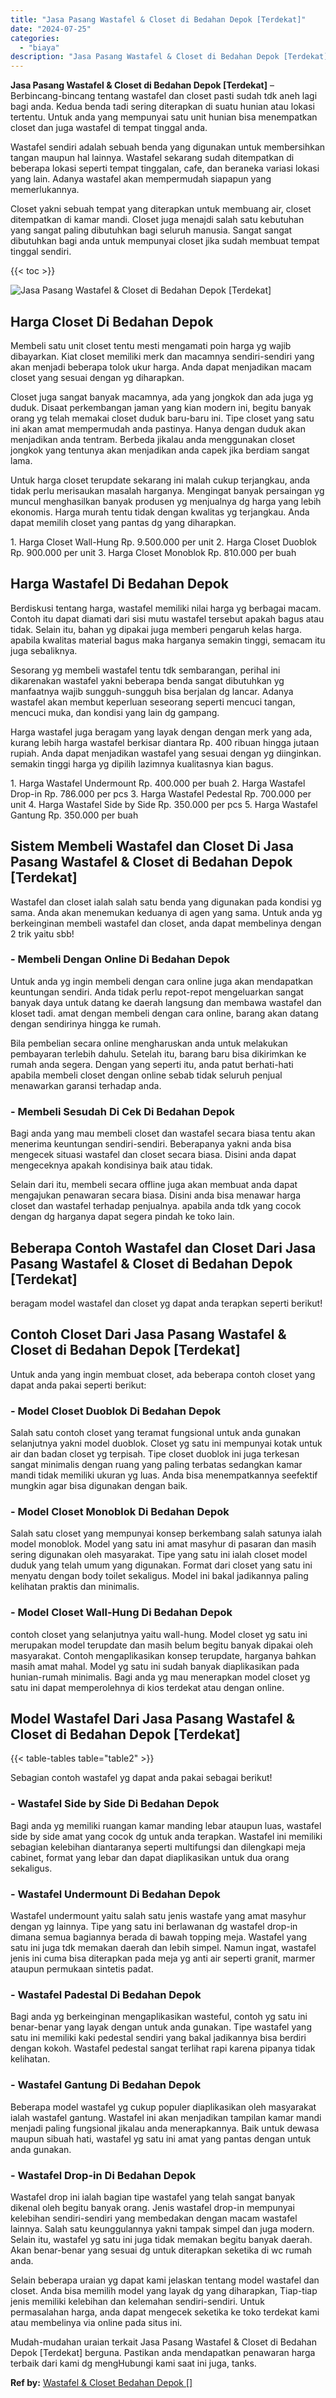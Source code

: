 ```yaml
---
title: "Jasa Pasang Wastafel & Closet di Bedahan Depok [Terdekat]"
date: "2024-07-25"
categories: 
  - "biaya"
description: "Jasa Pasang Wastafel & Closet di Bedahan Depok [Terdekat]. Mudah-mudahan uraian terkait Jasa Pasang Wastafel & Closet di Bedahan Depok [Terdekat] berguna...."
---
```


**Jasa Pasang Wastafel & Closet di Bedahan Depok \[Terdekat\]** – Berbincang-bincang tentang wastafel dan closet pasti sudah tdk aneh lagi bagi anda. Kedua benda tadi sering diterapkan di suatu hunian atau lokasi tertentu. Untuk anda yang mempunyai satu unit hunian bisa menempatkan closet dan juga wastafel di tempat tinggal anda.

Wastafel sendiri adalah sebuah benda yang digunakan untuk membersihkan tangan maupun hal lainnya. Wastafel sekarang sudah ditempatkan di beberapa lokasi seperti tempat tinggalan, cafe, dan beraneka variasi lokasi yang lain. Adanya wastafel akan mempermudah siapapun yang memerlukannya.

Closet yakni sebuah tempat yang diterapkan untuk membuang air, closet ditempatkan di kamar mandi. Closet juga menajdi salah satu kebutuhan yang sangat paling dibutuhkan bagi seluruh manusia. Sangat sangat dibutuhkan bagi anda untuk mempunyai closet jika sudah membuat tempat tinggal sendiri.

{{< toc >}}

![Jasa Pasang Wastafel & Closet di Bedahan Depok [Terdekat]](/images/wastafel-closet-murah27.png)

## Harga Closet Di Bedahan Depok

Membeli satu unit closet tentu mesti mengamati poin harga yg wajib dibayarkan. Kiat closet memiliki merk dan macamnya sendiri-sendiri yang akan menjadi beberapa tolok ukur harga. Anda dapat menjadikan macam closet yang sesuai dengan yg diharapkan.

Closet juga sangat banyak macamnya, ada yang jongkok dan ada juga yg duduk. Disaat perkembangan jaman yang kian modern ini, begitu banyak orang yg telah memakai closet duduk baru-baru ini. Tipe closet yang satu ini akan amat mempermudah anda pastinya. Hanya dengan duduk akan menjadikan anda tentram. Berbeda jikalau anda menggunakan closet jongkok yang tentunya akan menjadikan anda capek jika berdiam sangat lama.

Untuk harga closet terupdate sekarang ini malah cukup terjangkau, anda tidak perlu merisaukan masalah harganya. Mengingat banyak persaingan yg muncul menghasilkan banyak produsen yg menjualnya dg harga yang lebih ekonomis. Harga murah tentu tidak dengan kwalitas yg terjangkau. Anda dapat memilih closet yang pantas dg yang diharapkan.

1\. Harga Closet Wall-Hung Rp. 9.500.000 per unit 2. Harga Closet Duoblok Rp. 900.000 per unit 3. Harga Closet Monoblok Rp. 810.000 per buah

## Harga Wastafel Di Bedahan Depok

Berdiskusi tentang harga, wastafel memiliki nilai harga yg berbagai macam. Contoh itu dapat diamati dari sisi mutu wastafel tersebut apakah bagus atau tidak. Selain itu, bahan yg dipakai juga memberi pengaruh kelas harga. apabila kwalitas material bagus maka harganya semakin tinggi, semacam itu juga sebaliknya.

Sesorang yg membeli wastafel tentu tdk sembarangan, perihal ini dikarenakan wastafel yakni beberapa benda sangat dibutuhkan yg manfaatnya wajib sungguh-sungguh bisa berjalan dg lancar. Adanya wastafel akan membut keperluan seseorang seperti mencuci tangan, mencuci muka, dan kondisi yang lain dg gampang.

Harga wastafel juga beragam yang layak dengan dengan merk yang ada, kurang lebih harga wastafel berkisar diantara Rp. 400 ribuan hingga jutaan rupiah. Anda dapat menjadikan wastafel yang sesuai dengan yg diinginkan. semakin tinggi harga yg dipilih lazimnya kualitasnya kian bagus.

1\. Harga Wastafel Undermount Rp. 400.000 per buah 2. Harga Wastafel Drop-in Rp. 786.000 per pcs 3. Harga Wastafel Pedestal Rp. 700.000 per unit 4. Harga Wastafel Side by Side Rp. 350.000 per pcs 5. Harga Wastafel Gantung Rp. 350.000 per buah

## Sistem Membeli Wastafel dan Closet Di Jasa Pasang Wastafel & Closet di Bedahan Depok \[Terdekat\]

Wastafel dan closet ialah salah satu benda yang digunakan pada kondisi yg sama. Anda akan menemukan keduanya di agen yang sama. Untuk anda yg berkeinginan membeli wastafel dan closet, anda dapat membelinya dengan 2 trik yaitu sbb!

### \- Membeli Dengan Online Di Bedahan Depok

Untuk anda yg ingin membeli dengan cara online juga akan mendapatkan keuntungan sendiri. Anda tidak perlu repot-repot mengeluarkan sangat banyak daya untuk datang ke daerah langsung dan membawa wastafel dan kloset tadi. amat dengan membeli dengan cara online, barang akan datang dengan sendirinya hingga ke rumah.

Bila pembelian secara online mengharuskan anda untuk melakukan pembayaran terlebih dahulu. Setelah itu, barang baru bisa dikirimkan ke rumah anda segera. Dengan yang seperti itu, anda patut berhati-hati apabila membeli closet dengan online sebab tidak seluruh penjual menawarkan garansi terhadap anda.

### \- Membeli Sesudah Di Cek Di Bedahan Depok

Bagi anda yang mau membeli closet dan wastafel secara biasa tentu akan menerima keuntungan sendiri-sendiri. Beberapanya yakni anda bisa mengecek situasi wastafel dan closet secara biasa. Disini anda dapat mengeceknya apakah kondisinya baik atau tidak.

Selain dari itu, membeli secara offline juga akan membuat anda dapat mengajukan penawaran secara biasa. Disini anda bisa menawar harga closet dan wastafel terhadap penjualnya. apabila anda tdk yang cocok dengan dg harganya dapat segera pindah ke toko lain.

## Beberapa Contoh Wastafel dan Closet Dari Jasa Pasang Wastafel & Closet di Bedahan Depok \[Terdekat\]

beragam model wastafel dan closet yg dapat anda terapkan seperti berikut!

## Contoh Closet Dari Jasa Pasang Wastafel & Closet di Bedahan Depok \[Terdekat\]

Untuk anda yang ingin membuat closet, ada beberapa contoh closet yang dapat anda pakai seperti berikut:

### \- Model Closet Duoblok Di Bedahan Depok

Salah satu contoh closet yang teramat fungsional untuk anda gunakan selanjutnya yakni model duoblok. Closet yg satu ini mempunyai kotak untuk air dan badan closet yg terpisah. Tipe closet duoblok ini juga terkesan sangat minimalis dengan ruang yang paling terbatas sedangkan kamar mandi tidak memiliki ukuran yg luas. Anda bisa menempatkannya seefektif mungkin agar bisa digunakan dengan baik.

### \- Model Closet Monoblok Di Bedahan Depok

Salah satu closet yang mempunyai konsep berkembang salah satunya ialah model monoblok. Model yang satu ini amat masyhur di pasaran dan masih sering digunakan oleh masyarakat. Tipe yang satu ini ialah closet model duduk yang telah umum yang digunakan. Format dari closet yang satu ini menyatu dengan body toilet sekaligus. Model ini bakal jadikannya paling kelihatan praktis dan minimalis.

### \- Model Closet Wall-Hung Di Bedahan Depok

contoh closet yang selanjutnya yaitu wall-hung. Model closet yg satu ini merupakan model terupdate dan masih belum begitu banyak dipakai oleh masyarakat. Contoh mengaplikasikan konsep terupdate, harganya bahkan masih amat mahal. Model yg satu ini sudah banyak diaplikasikan pada hunian-rumah minimalis. Bagi anda yg mau menerapkan model closet yg satu ini dapat memperolehnya di kios terdekat atau dengan online.

## Model Wastafel Dari Jasa Pasang Wastafel & Closet di Bedahan Depok \[Terdekat\]

{{< table-tables table="table2" >}}

Sebagian contoh wastafel yg dapat anda pakai sebagai berikut!

### \- Wastafel Side by Side Di Bedahan Depok

Bagi anda yg memiliki ruangan kamar manding lebar ataupun luas, wastafel side by side amat yang cocok dg untuk anda terapkan. Wastafel ini memiliki sebagian kelebihan diantaranya seperti multifungsi dan dilengkapi meja cabinet, format yang lebar dan dapat diaplikasikan untuk dua orang sekaligus.

### \- Wastafel Undermount Di Bedahan Depok

Wastafel undermount yaitu salah satu jenis wastafe yang amat masyhur dengan yg lainnya. Tipe yang satu ini berlawanan dg wastafel drop-in dimana semua bagiannya berada di bawah topping meja. Wastafel yang satu ini juga tdk memakan daerah dan lebih simpel. Namun ingat, wastafel jenis ini cuma bisa diterapkan pada meja yg anti air seperti granit, marmer ataupun permukaan sintetis padat.

### \- Wastafel Padestal Di Bedahan Depok

Bagi anda yg berkeinginan mengaplikasikan wasteful, contoh yg satu ini benar-benar yang layak dengan untuk anda gunakan. Tipe wastafel yang satu ini memiliki kaki pedestal sendiri yang bakal jadikannya bisa berdiri dengan kokoh. Wastafel pedestal sangat terlihat rapi karena pipanya tidak kelihatan.

### \- Wastafel Gantung Di Bedahan Depok

Beberapa model wastafel yg cukup populer diaplikasikan oleh masyarakat ialah wastafel gantung. Wastafel ini akan menjadikan tampilan kamar mandi menjadi paling fungsional jikalau anda menerapkannya. Baik untuk dewasa maupun sibuah hati, wastafel yg satu ini amat yang pantas dengan untuk anda gunakan.

### \- Wastafel Drop-in Di Bedahan Depok

Wastafel drop ini ialah bagian tipe wastafel yang telah sangat banyak dikenal oleh begitu banyak orang. Jenis wastafel drop-in mempunyai kelebihan sendiri-sendiri yang membedakan dengan macam wastafel lainnya. Salah satu keunggulannya yakni tampak simpel dan juga modern. Selain itu, wastafel yg satu ini juga tidak memakan begitu banyak daerah. Akan benar-benar yang sesuai dg untuk diterapkan seketika di wc rumah anda.

Selain beberapa uraian yg dapat kami jelaskan tentang model wastafel dan closet. Anda bisa memilih model yang layak dg yang diharapkan, Tiap-tiap jenis memiliki kelebihan dan kelemahan sendiri-sendiri. Untuk permasalahan harga, anda dapat mengecek seketika ke toko terdekat kami atau membelinya via online pada situs ini.

Mudah-mudahan uraian terkait Jasa Pasang Wastafel & Closet di Bedahan Depok \[Terdekat\] berguna. Pastikan anda mendapatkan penawaran harga terbaik dari kami dg mengHubungi kami saat ini juga, tanks.

**Ref by:** [Wastafel & Closet Bedahan Depok []](https://id.wikipedia.org/wiki/Wastafel)
